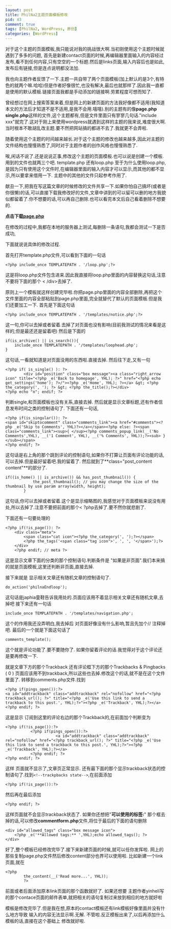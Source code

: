 ```yaml
--- 
layout: post
title: PhilNa2主题页面模板修改
pid: 43
comment: true
tags: [PhilNa2, WordPress, 原创]
categories: [WordPress]
---
```

对于这个主题的页面模板,我只能说对我的挑战很大啊.当初刚使用这个主题时候就遇到了多多的问题,
首先是新建contact页面的时候,再编辑器里面输入的内容经过发布,看不到任何内容,只有空空的一个标题.然后是links页面,输入内容后也是如此,发布后有链接,但是连点说明都没法加.

我也向主题作者反馈了一下.主题一共自带了两个页面模板(加上默认的是3个,有特色的就两个嘛.哈哈)但是作者好像很忙,也没有解决,最后也就那样了.因此我一直都是使用的默认模板.链接页面我都是手动添加的链接啊.劳累程度可想而知了.

曾经想过在网上搜索答案来着,但是网上的新建页面的方法我好像都不适用(我知道本文的方法后才知道不是不适用,是我不会用.嘻嘻).别的主题有的像**page.php single.php**这样的文件,这个主题都有,但是文件里面只有寥寥几句话."include xxx"就完了.这对于刚上来使用wordpress就遇到这样的主题的我来说,难度很大啊.当时根本不敢胡乱改主题.要不然把网站搞的都进不去了.我就更不会弄啦.

随着使用这个主题的时间越来越长.对于这个主题的修改也越来越多,因此对主题的文件结构也慢慢熟悉了,同时对于主题作者的创作风格也慢慢熟悉了.

唉,闲话不说了.还是说说正事,修改这个主题的页面模板.也可以说是创建一个模板. 
用到的文件也就两三个吧. template.php 还有loop.php 
至于为什么使用loop.php,是因为只有使用这个文件时,在编辑器里面的输入内容才可以显示,而其他的都不显示,所以要拿来借用一下.
主题中的其他的文件只起参考作用了.

献丑一下,把我在写这篇文章的时候修改的文件共享一下.如果你怕自己搞坏(或者是你很懒)的话,可以直接下载我修改好的文件,文章中讲到的可以留可以删的地方我貌似都留着了.你不想要的话,可以再自己删除.也可以看完本文后自己看着删除不想要的.

**点击下载[page.php](http://u.115.com/file/f081e36b55)**

在修改的过程中,我都在本地的服务器上测试,每删除一条语句,我都会测试一下是否成功,

下面就说说具体的修改过程.

首先打开template.php文件,可以看到下面的一句话

	<?php include_once TEMPLATEPATH . '/loop.php';?>

这是将loop.php文件包含进来.因此我直接将loop.php里面的内容替换这句话,注意不要将下面的那个 < /div>去掉了.

原则上一个模板就这样创建完毕啦.你把page.php里面的内容全部删除,再把这个文件里面的内容全部粘贴到page.php里面,完全就替代了默认的页面模板.但是我们还要加工一下.
首先是下面这句话

	<?php include_once TEMPLATEPATH . '/templates/notice.php';?>

这一句,你可以去掉或者留着.去掉了对页面也没有影响(目前我测试的情况来看是这样的,但是最还还是留着吧)
然后是下面的

	if(is_archive() || is_search()){
		include_once TEMPLATEPATH . '/templates/loophead.php';
	}

这句话,一看就知道是对页面没用的东西啦.直接去掉.
然后往下走,又有一句

	<?php if( is_single() ): ?>
	        <div id="position" class="box message"><a class="right_arrow icon" title="<?php _e('Back to homepage', YHL); ?>" href="<?php echo get_settings('home'); ?>/"><?php _e('Home', YHL); ?></a> &gt; <?php the_category(', '); ?> &gt; <?php the_title();?></div>
	<?php echo "n"; endif; ?>

判断single,和页面模板也没有关系,直接去掉.
然后就是显示文章标题,还有作者信息发布时间之类的控制语句了.
下面还有一句话,

	<?php if(is_singular()): ?>
	<span id="skiptocomment" class="comments_link"><a href="#comments"><?php _e('Skip to Comments', YHL)?></a></span><?php else: ?><span class="comments_link"><sup>{ </sup><?php comments_popup_link(__('No Comments',YHL), __('1 Comment', YHL), __('% Comments', YHL));?><sub> }</sub></span>
	<?php endif; ?>

这句话是右上角的那个跳到评论的控制语句,如果你不打算让页面有评论功能的话,可以去掉.但是最好留着吧.我的留着了.
然后就到了**class="post_content content"**的部分了.

	if((is_home() || is_archive()) && has_post_thumbnail()) {
				the_post_thumbnail(); // you may change the size of the thumbnail by use param array(width, height);
			}

这句话,你可以去掉或者留着.这个是显示缩略图的,我感觉对于页面模板来说没有用处,所以去掉了.注意不要把前面的那个<  ?php去掉了.要不然你就悲剧了.
	
下面还有一句要处理的

	<?php if(!is_page()): ?>
		<div class="meta">
			<span class="cat icon"><?php the_category(', ');?></span>
			<?php the_tags('<span class="tag icon">', ', ', '</span>');?>
		</div>
		<?php endif; // meta ?>

这是显示文章下面的分类的那个控制语句.判断条件是 "如果是非页面".我们本来搞的就是页面模板,这里还判断非页面,直接去掉.
	
接下来就是 显示相关文章还有随机文章的控制语句了.

	do_action('philnaEndloop');

这句话是japhia童鞋告诉我用处的.页面应该用不着显示相关文章还有随机文章,去掉吧
接下来还有一句话

	include_once TEMPLATEPATH . '/templates/navigation.php';

这个的作用我还没弄明白,我去掉后 对页面好像没有什么影响,暂且先加个// 注释掉吧.
最后的一个就是下面这句话了

	comments_template();

这个就是评论功能了.要不要随你了.
如果你留着评论的话.我觉得对于这个评论还是要再修改一下.

就是文章下方的那个Trackback 还有评论框下方的那个Trackbacks & Pingbacks ( 0 )
页面应该用不到trackback,所以这些也去掉.修改这个的话,就不是在这个文件里面了.
转移到comments.php文件.找到

	<?php if(pings_open()):?>
	<a id="addtrackback" class="addtrackback" rel="nofollow" href="<?php trackback_url(); ?>" title="<?php _e('Use this link to send a trackback to this post.', YHL);?>"><?php _e('Trackback', YHL);?></a>
	<?php endif; ?>

这是显示 订阅到这里的评论右边的那个Trackback的,在前面加个判断变为

	<?php if(!is_page()):?>
	           <?php if(pings_open()):?>
	                      <a id="addtrackback" class="addtrackback" rel="nofollow" href="<?php trackback_url(); ?>" title="<?php _e('Use this link to send a trackback to this post.', YHL);?>"><?php _e('Trackback', YHL);?></a>
	           <?php endif; ?>
	<?php endif; ?>

这样 页面就不显示了,文章页正常显示.
还有最下面的那个显示trackback状态的控制语句了.找到`<!--trackpbacks state-->`,在前面添加

	<?php if(!is_page()):?>

然后再在最后添加

	<?php endif; ?>

这样页面就不会显示trackback状态了.
如果你还想把"**可以使用的标签:**" 那个框去掉的话,可以修改**commentform.php**文件,将位于最后的下面的语句删除

	<div id="allowed_tags" class="box message icon">
		<?php _e('**Allowed tags:** ',YHL);echo allowed_tags(); ?>
	</div>

好了,整个模板已经修改完毕了.接下来新建页面的时候,就可以任你发挥啦.
网上的那些复制page.php文件然后修改content部分也界可以使用啦.
比如新建一个link页面,就在

	<?php
			the_content(__('Read more...', YHL));
			?>

前面或者后面添加原本link页面的那个函数就好了.
如果还想要 主题作者yinheli写的那个contace页面的邮件表单,就把相关的语句复制过来放到相应的地方就好啦
	
模板是修改完毕了.但是我在想,原本的contact模板还有link模板好像里面并没有什么地方导致 输入的内容无法显示啊.无解.
不管啦.反正模板出来了,以后再添加什么模板的话,直接在这个基础上 修改就好啦.
